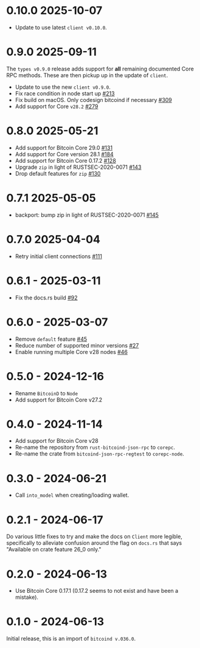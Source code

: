 # 0.10.0 2025-10-07

- Update to use latest `client v0.10.0`.

# 0.9.0 2025-09-11

The `types v0.9.0` release adds support for **all** remaining documented
Core RPC methods. These are then pickup up in the update of `client`.

- Update to use the new `client v0.9.0`.
- Fix race condition in node start up [#213](https://github.com/rust-bitcoin/corepc/pull/213)
- Fix build on macOS. Only codesign bitcoind if necessary [#309](https://github.com/rust-bitcoin/corepc/pull/309)
- Add support for Core `v28.2` [#279](https://github.com/rust-bitcoin/corepc/pull/279)

# 0.8.0 2025-05-21

- Add support for Bitcoin Core 29.0 [#131](https://github.com/rust-bitcoin/corepc/pull/131)
- Add support for Core version 28.1 [#184](https://github.com/rust-bitcoin/corepc/pull/184)
- Add support for Bitcoin Core 0.17.2 [#128](https://github.com/rust-bitcoin/corepc/pull/128)
- Upgrade `zip` in light of RUSTSEC-2020-0071 [#143](https://github.com/rust-bitcoin/corepc/pull/143)
- Drop default features for `zip` [#130](https://github.com/rust-bitcoin/corepc/pull/130)

# 0.7.1 2025-05-05

- backport: bump zip in light of RUSTSEC-2020-0071 [#145](https://github.com/rust-bitcoin/corepc/pull/145)

# 0.7.0 2025-04-04

- Retry initial client connections [#111](https://github.com/rust-bitcoin/corepc/pull/111)

# 0.6.1 - 2025-03-11

- Fix the docs.rs build [#92](https://github.com/rust-bitcoin/corepc/pull/92)

# 0.6.0 - 2025-03-07

- Remove `default` feature [#45](https://github.com/rust-bitcoin/corepc/pull/45)
- Reduce number of supported minor versions [#27](https://github.com/rust-bitcoin/corepc/pull/27)
- Enable running multiple Core v28 nodes [#46](https://github.com/rust-bitcoin/corepc/pull/46)

# 0.5.0 - 2024-12-16

- Rename `BitcoinD` to `Node`
- Add support for Bitcoin Core v27.2

# 0.4.0 - 2024-11-14

- Add support for Bitcoin Core v28
- Re-name the repository from `rust-bitcoind-json-rpc` to `corepc`.
- Re-name the crate from `bitcoind-json-rpc-regtest` to `corepc-node`.

# 0.3.0 - 2024-06-21

- Call `into_model` when creating/loading wallet.

# 0.2.1 - 2024-06-17

Do various little fixes to try and make the docs on `Client` more legible, specifically to alleviate
confusion around the flag on `docs.rs` that says "Available on crate feature 26_0 only."

# 0.2.0 - 2024-06-13

- Use Bitcoin Core 0.17.1 (0.17.2 seems to not exist and have been a mistake).

# 0.1.0 - 2024-06-13

Initial release, this is an import of `bitcoind v.036.0`.
